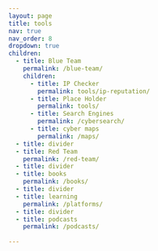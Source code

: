 ```yaml
---
layout: page
title: tools
nav: true
nav_order: 8
dropdown: true
children:
  - title: Blue Team
    permalink: /blue-team/
    children:
      - title: IP Checker
        permalink: tools/ip-reputation/
      - title: Place Holder
        permalink: tools/
      - title: Search Engines
        permalink: /cybersearch/
      - title: cyber maps
        permalink: /maps/
  - title: divider
  - title: Red Team
    permalink: /red-team/
  - title: divider
  - title: books
    permalink: /books/
  - title: divider
  - title: learning
    permalink: /platforms/
  - title: divider
  - title: podcasts
    permalink: /podcasts/
 
---
```

